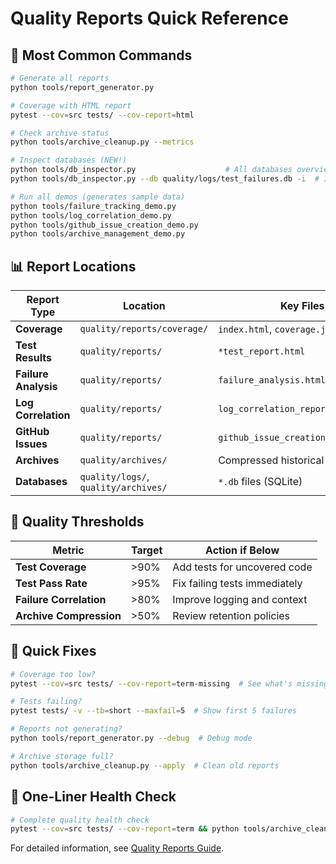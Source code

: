 # Quality Reports Quick Reference

## 🚀 Most Common Commands

```bash
# Generate all reports
python tools/report_generator.py

# Coverage with HTML report
pytest --cov=src tests/ --cov-report=html

# Check archive status
python tools/archive_cleanup.py --metrics

# Inspect databases (NEW!)
python tools/db_inspector.py                    # All databases overview
python tools/db_inspector.py --db quality/logs/test_failures.db -i  # Interactive browser

# Run all demos (generates sample data)
python tools/failure_tracking_demo.py
python tools/log_correlation_demo.py
python tools/github_issue_creation_demo.py
python tools/archive_management_demo.py
```

## 📊 Report Locations

| Report Type | Location | Key Files |
|-------------|----------|-----------|
| **Coverage** | `quality/reports/coverage/` | `index.html`, `coverage.json` |
| **Test Results** | `quality/reports/` | `*test_report.html` |
| **Failure Analysis** | `quality/reports/` | `failure_analysis.html` |
| **Log Correlation** | `quality/reports/` | `log_correlation_report.json` |
| **GitHub Issues** | `quality/reports/` | `github_issue_creation_report_*.md` |
| **Archives** | `quality/archives/` | Compressed historical reports |
| **Databases** | `quality/logs/`, `quality/archives/` | `*.db` files (SQLite) |

## 🎯 Quality Thresholds

| Metric | Target | Action if Below |
|--------|---------|-----------------|
| **Test Coverage** | >90% | Add tests for uncovered code |
| **Test Pass Rate** | >95% | Fix failing tests immediately |
| **Failure Correlation** | >80% | Improve logging and context |
| **Archive Compression** | >50% | Review retention policies |

## 🔧 Quick Fixes

```bash
# Coverage too low?
pytest --cov=src tests/ --cov-report=term-missing  # See what's missing

# Tests failing?
pytest tests/ -v --tb=short --maxfail=5  # Show first 5 failures

# Reports not generating?
python tools/report_generator.py --debug  # Debug mode

# Archive storage full?
python tools/archive_cleanup.py --apply  # Clean old reports
```

## 📱 One-Liner Health Check

```bash
# Complete quality health check
pytest --cov=src tests/ --cov-report=term && python tools/archive_cleanup.py --metrics && echo "✅ Quality check complete"
```

For detailed information, see [Quality Reports Guide](README.md).